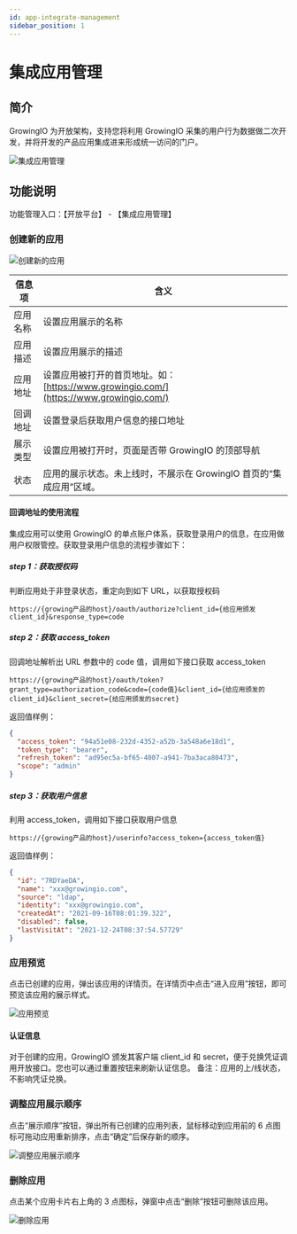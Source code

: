 ```yaml
---
id: app-integrate-management
sidebar_position: 1
---
```


# 集成应用管理

## 简介

GrowingIO 为开放架构，支持您将利用 GrowingIO 采集的用户行为数据做二次开发，并将开发的产品应用集成进来形成统一访问的门户。

![集成应用管理](/img/cd7168fff307600e2bb6e095eab58ef7280e1ecd49a39efac82ca6c85f27763f_pic_1639971029438_2021-12-20.png)

## 功能说明

功能管理入口：【开放平台】 - 【集成应用管理】

### 创建新的应用

![创建新的应用](/img/9bbcc3e77adb7e64962ee19ecb7cf2a7f0546c1205817c59bd5d5cfddb0ab955_pic_1639971163802_2021-12-20.png)

| 信息项   | 含义                                                                                   |
| -------- | -------------------------------------------------------------------------------------- |
| 应用名称 | 设置应用展示的名称                                                                     |
| 应用描述 | 设置应用展示的描述                                                                     |
| 应用地址 | 设置应用被打开的首页地址。如：[https://www.growingio.com/](https://www.growingio.com/) |
| 回调地址 | 设置登录后获取用户信息的接口地址                                                       |
| 展示类型 | 设置应用被打开时，页面是否带 GrowingIO 的顶部导航                                      |
| 状态     | 应用的展示状态。未上线时，不展示在 GrowingIO 首页的“集成应用”区域。                    |

#### 回调地址的使用流程

集成应用可以使用 GrowingIO 的单点账户体系，获取登录用户的信息，在应用做用户权限管控。获取登录用户信息的流程步骤如下：

##### step 1：获取授权码

判断应用处于非登录状态，重定向到如下 URL，以获取授权码

```
https://{growing产品的host}/oauth/authorize?client_id={给应用颁发client_id}&response_type=code
```

##### step 2：获取 access_token

回调地址解析出 URL 参数中的 code 值，调用如下接口获取 access_token

```
https://{growing产品的host}/oauth/token?grant_type=authorization_code&code={code值}&client_id={给应用颁发的client_id}&client_secret={给应用颁发的secret}
```

返回值样例：

```json
{
  "access_token": "94a51e08-232d-4352-a52b-3a548a6e18d1",
  "token_type": "bearer",
  "refresh_token": "ad95ec5a-bf65-4007-a941-7ba3aca80473",
  "scope": "admin"
}
```

##### step 3：获取用户信息

利用 access_token，调用如下接口获取用户信息

```
https://{growing产品的host}/userinfo?access_token={access_token值}
```

返回值样例：

```json
{
  "id": "7RDYaeDA",
  "name": "xxx@growingio.com",
  "source": "ldap",
  "identity": "xxx@growingio.com",
  "createdAt": "2021-09-16T08:01:39.322",
  "disabled": false,
  "lastVisitAt": "2021-12-24T08:37:54.57729"
}
```

### 应用预览

点击已创建的应用，弹出该应用的详情页。在详情页中点击“进入应用”按钮，即可预览该应用的展示样式。

![应用预览](/img/dd6d53a20b74019318f304a63c5df7da1efc488057967d23d586b64bdf651c80_pic_1639971234457_2021-12-20.png)

#### 认证信息

对于创建的应用，GrowingIO 颁发其客户端 client_id 和 secret，便于兑换凭证调用开放接口。您也可以通过重置按钮来刷新认证信息。
备注：应用的上/线状态，不影响凭证兑换。

### 调整应用展示顺序

点击“展示顺序”按钮，弹出所有已创建的应用列表，鼠标移动到应用前的 6 点图标可拖动应用重新排序，点击“确定”后保存新的顺序。

![调整应用展示顺序](/img/1b9648c0156d8188c60f942d52f8dd8dac0c41f589e06995047062b523563b76_pic_1639971292475_2021-12-20.png)

### 删除应用

点击某个应用卡片右上角的 3 点图标，弹窗中点击“删除”按钮可删除该应用。

![删除应用](/img/64b1cf883632aac50740d8708349cbd051312d2001ab64a84c28b971db74d62f_pic_1639971353329_2021-12-20.png)
